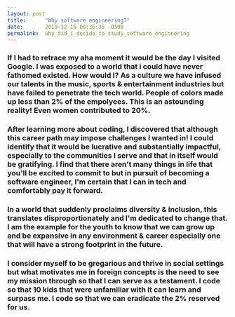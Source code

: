 ```yaml
---
layout: post
title:      "Why software engineering?"
date:       2019-12-16 00:36:35 -0500
permalink:  why_did_i_decide_to_study_software_engineering
---
```


### If I had to retrace my aha moment it would be the day I visited Google. I was exposed to a world that i could have never fathomed existed. How would I? As a culture we have infused our talents in the music, sports & entertainment industries but have failed to penetrate the tech world.  People of colors made up less than 2% of the empolyees. This is an astounding reality! Even women contributed to 20%.

### After learning more about coding, I discovered that although this career path may impose challenges I wanted in! I could identify that it would be lucrative and substantially impactful, especially to the communities I serve and that in itself would be gratifying. I find that there aren't many things in life that you'll be excited to commit to but in pursuit of becoming a software engineer,  I'm certain that I can in tech and comfortably pay it forward. 


### In a world that suddenly proclaims diversity & inclusion, this translates disproportionately and I'm dedicated to change that. I am the example for the youth to know that we can grow up and be expansive in any environment & career especially one that will have a strong footprint in the future. 

### I consider myself to be gregarious and thrive in social settings but what motivates me in foreign concepts is the need to see my mission through so that I can serve as a testament. I code so that 10 kids that were unfamiliar with it can learn and surpass me. I code so that we can eradicate the 2% reserved for us. 
